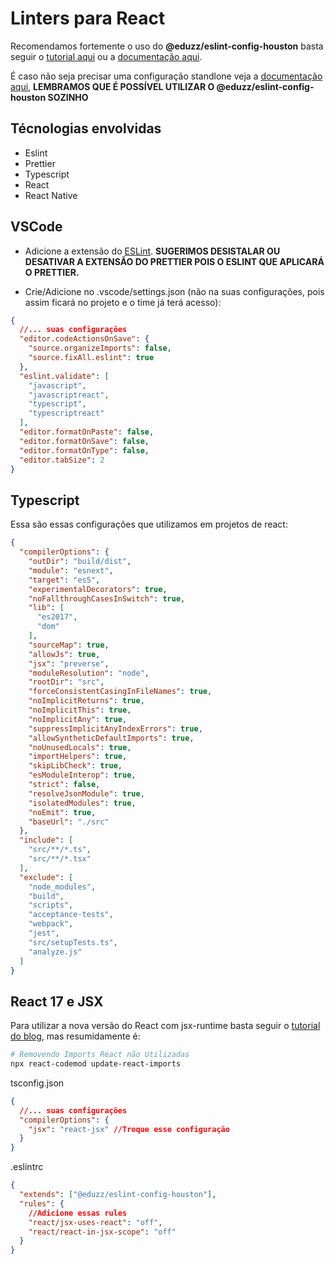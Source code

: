 # Linters para React 

Recomendamos fortemente o uso do **@eduzz/eslint-config-houston** 
basta seguir o [tutorial aqui](https://eduzz.github.io/houston/eslint)
ou a [documentação aqui](./default.md).

É caso não seja precisar uma configuração standlone veja a 
[documentação aqui](./standalone.md), 
**LEMBRAMOS QUE É POSSÍVEL UTILIZAR O @eduzz/eslint-config-houston SOZINHO** 

## Técnologias envolvidas

* Eslint
* Prettier
* Typescript
* React
* React Native

## VSCode

* Adicione a extensão do [ESLint](https://marketplace.visualstudio.com/items?itemName=dbaeumer.vscode-eslint).
  **SUGERIMOS DESISTALAR OU DESATIVAR A EXTENSÃO DO PRETTIER POIS O ESLINT QUE APLICARÁ O PRETTIER.**

* Crie/Adicione no .vscode/settings.json (não na suas configurações, pois assim ficará no projeto e o time já terá acesso):
```json
{
  //... suas configurações
  "editor.codeActionsOnSave": {
    "source.organizeImports": false,
    "source.fixAll.eslint": true
  },
  "eslint.validate": [
    "javascript",
    "javascriptreact",
    "typescript",
    "typescriptreact"
  ],
  "editor.formatOnPaste": false,
  "editor.formatOnSave": false,
  "editor.formatOnType": false,
  "editor.tabSize": 2
}
```

## Typescript

Essa são essas configurações que utilizamos em projetos de react:

```json
{
  "compilerOptions": {
    "outDir": "build/dist",
    "module": "esnext",
    "target": "es5",
    "experimentalDecorators": true,
    "noFallthroughCasesInSwitch": true,
    "lib": [
      "es2017",
      "dom"
    ],
    "sourceMap": true,
    "allowJs": true,
    "jsx": "preverse",
    "moduleResolution": "node",
    "rootDir": "src",
    "forceConsistentCasingInFileNames": true,
    "noImplicitReturns": true,
    "noImplicitThis": true,
    "noImplicitAny": true,
    "suppressImplicitAnyIndexErrors": true,
    "allowSyntheticDefaultImports": true,
    "noUnusedLocals": true,
    "importHelpers": true,
    "skipLibCheck": true,
    "esModuleInterop": true,
    "strict": false,
    "resolveJsonModule": true,
    "isolatedModules": true,
    "noEmit": true,
    "baseUrl": "./src"
  },
  "include": [
    "src/**/*.ts",
    "src/**/*.tsx"
  ],
  "exclude": [
    "node_modules",
    "build",
    "scripts",
    "acceptance-tests",
    "webpack",
    "jest",
    "src/setupTests.ts",
    "analyze.js"
  ]
}
```

## React 17 e JSX

Para utilizar a nova versão do React com jsx-runtime basta seguir o [tutorial do blog](https://pt-br.reactjs.org/blog/2020/09/22/introducing-the-new-jsx-transform.html),
mas resumidamente é: 

```bash
# Removendo Imports React não Utilizadas
npx react-codemod update-react-imports
```

tsconfig.json
```json
{
  //... suas configurações
  "compilerOptions": {
    "jsx": "react-jsx" //Troque esse configuração
  }
}
```

.eslintrc
```json
{
  "extends": ["@eduzz/eslint-config-houston"],
  "rules": {
    //Adicione essas rules
    "react/jsx-uses-react": "off",
    "react/react-in-jsx-scope": "off"
  }
}
```
